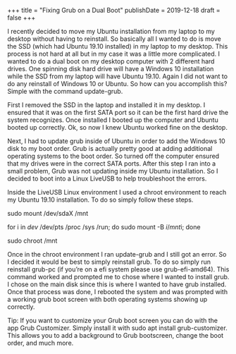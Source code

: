 +++
title = "Fixing Grub on a Dual Boot"
publishDate = 2019-12-18
draft = false
+++

I recently decided to move my Ubuntu installation from my laptop to my desktop without having to reinstall. So basically all I wanted to do is move the SSD (which had Ubuntu 19.10 installed) in my laptop to my desktop. This process is not hard at all but in my case it was a little more complicated. I wanted to do a dual boot on my desktop computer with 2 different hard drives. One spinning disk hard drive will have a Windows 10 installation while the SSD from my laptop will have Ubuntu 19.10. Again I did not want to do any reinstall of Windows 10 or Ubuntu. So how can you accomplish this? Simple with the command update-grub.

First I removed the SSD in the laptop and installed it in my desktop. I ensured that it was on the first SATA port so it can be the first hard drive the system recognizes. Once installed I booted up the computer and Ubuntu booted up correctly. Ok, so now I knew Ubuntu worked fine on the desktop.

Next, I had to update grub inside of Ubuntu in order to add the Windows 10 disk to my boot order. Grub is actually pretty good at adding additional operating systems to the boot order. So turned off the computer ensured that my drives were in the correct SATA ports. After this step I ran into a small problem, Grub was not updating inside my Ubuntu installation. So I decided to boot into a Linux LiveUSB to help troubleshoot the errors.

Inside the LiveUSB Linux environment I used a chroot environment to reach my Ubuntu  19.10 installation. To do so simply follow these steps.

sudo mount /dev/sdaX /mnt

for i in _dev_ /dev/pts /proc /sys /run; do sudo mount -B $i /mnt$i; done

sudo chroot /mnt

Once in the chroot environment I ran update-grub and I still got an error. So I decided it would be best to simply reinstall grub. To do so simply run reinstall grub-pc (if you’re on a efi system please use grub-efi-amd64). This command worked and prompted me to chose where I wanted to install grub. I chose on the main disk since this is where I wanted to have grub installed. Once that process was done, I rebooted the system and was prompted with a working grub boot screen with both operating systems showing up correctly.

Tip: If you want to customize your Grub boot screen you can do with the app Grub Customizer. Simply install it with sudo apt install grub-customizer. This allows you to add a background to Grub bootscreen, change the boot order, and much more.
